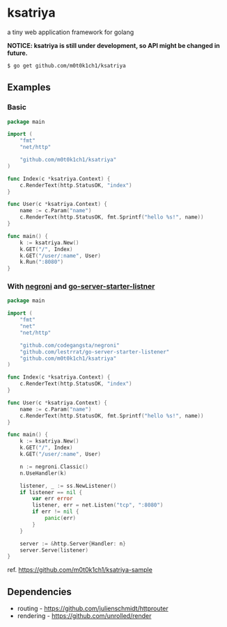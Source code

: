 ksatriya
========

a tiny web application framework for golang

**NOTICE: ksatriya is still under development, so API might be changed in future.**

``` sh
$ go get github.com/m0t0k1ch1/ksatriya
```

## Examples

### Basic

``` go
package main

import (
    "fmt"
    "net/http"

    "github.com/m0t0k1ch1/ksatriya"
)

func Index(c *ksatriya.Context) {
    c.RenderText(http.StatusOK, "index")
}

func User(c *ksatriya.Context) {
    name := c.Param("name")
    c.RenderText(http.StatusOK, fmt.Sprintf("hello %s!", name))
}

func main() {
    k := ksatriya.New()
    k.GET("/", Index)
    k.GET("/user/:name", User)
    k.Run(":8080")
}
```

### With [negroni](https://github.com/codegangsta/negroni) and [go-server-starter-listner](https://github.com/lestrrat/go-server-starter-listener)

``` go
package main

import (
    "fmt"
    "net"
    "net/http"

    "github.com/codegangsta/negroni"
    "github.com/lestrrat/go-server-starter-listener"
    "github.com/m0t0k1ch1/ksatriya"
)

func Index(c *ksatriya.Context) {
    c.RenderText(http.StatusOK, "index")
}

func User(c *ksatriya.Context) {
    name := c.Param("name")
    c.RenderText(http.StatusOK, fmt.Sprintf("hello %s!", name))
}

func main() {
    k := ksatriya.New()
    k.GET("/", Index)
    k.GET("/user/:name", User)

    n := negroni.Classic()
    n.UseHandler(k)

    listener, _ := ss.NewListener()
    if listener == nil {
        var err error
        listener, err = net.Listen("tcp", ":8080")
        if err != nil {
            panic(err)
        }
    }

    server := &http.Server{Handler: n}
    server.Serve(listener)
}
```

ref. https://github.com/m0t0k1ch1/ksatriya-sample

## Dependencies

* routing - https://github.com/julienschmidt/httprouter
* rendering - https://github.com/unrolled/render
